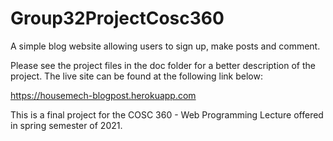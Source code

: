 # Group32ProjectCosc360

A simple blog website allowing users to sign up, make posts and comment.

Please see the project files in the doc folder for a better description of the project. 
The live site can be found at the following link below:

https://housemech-blogpost.herokuapp.com


This is a final project for the COSC 360 - Web Programming Lecture offered in spring semester of 2021. 
